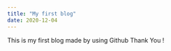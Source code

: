 ```yaml
---
title: "My first blog"
date: 2020-12-04
---
```

This is my first blog made by using Github 
Thank You !
